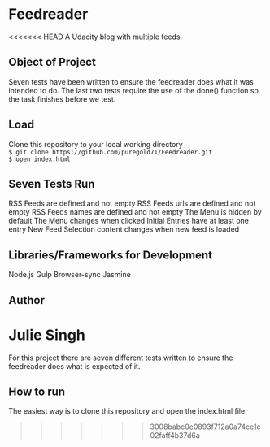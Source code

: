 # Feedreader
<<<<<<< HEAD
A Udacity blog with multiple feeds.

## Object of Project
Seven tests have been written to ensure the feedreader does what it was intended to do. The last two tests require the use of the done() function so the task finishes before we test.

## Load
Clone this repository to your local working directory<br />
  `$ git clone https://github.com/puregold71/Feedreader.git`<br />
  `$ open index.html`

## Seven Tests Run
RSS Feeds are defined and not empty
RSS Feeds urls are defined and not empty
RSS Feeds names are defined and not empty
The Menu is hidden by default
The Menu changes when clicked
Initial Entries have at least one entry
New Feed Selection content changes when new feed is loaded



## Libraries/Frameworks for Development
Node.js
Gulp
Browser-sync
Jasmine




## Author

**Julie Singh**
=======

For this project there are seven different tests written to ensure the feedreader does what is expected of it.

## How to run
The easiest way is to clone this repository and open the index.html file.
>>>>>>> 3008babc0e0893f712a0a74ce1c02faff4b37d6a
